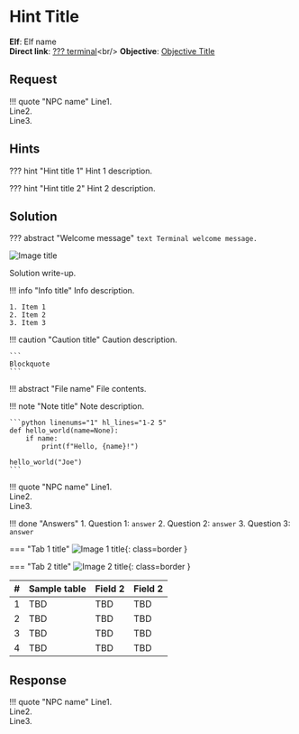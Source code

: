 # Hint Title

**Elf**: Elf name<br/>
**Direct link**: [??? terminal](https://docker2021.kringlecon.com/?challenge=???&id=???)<br/>
**Objective**: [Objective Title](../objectives/oX.md)


## Request

!!! quote "NPC name"
    Line1.<br/>
    Line2.<br/>
    Line3.


## Hints

??? hint "Hint title 1"
    Hint 1 description.

??? hint "Hint title 2"
    Hint 2 description.


## Solution

??? abstract "Welcome message"
    ```text
    Terminal welcome message.
    ```

![Image title](../img/hints/hX/image_name.png)

Solution write-up.

!!! info "Info title"
    Info description.

    1. Item 1
    2. Item 2
    3. Item 3

!!! caution "Caution title"
    Caution description.

    ```
    Blockquote
    ```

!!! abstract "File name"
    File contents.

!!! note "Note title"
    Note description.

    ```python linenums="1" hl_lines="1-2 5"
    def hello_world(name=None):
        if name:
            print(f"Hello, {name}!")

    hello_world("Joe")
    ```

!!! quote "NPC name"
    Line1.<br/>
    Line2.<br/>
    Line3.

!!! done "Answers"
    1. Question 1: `answer`
    2. Question 2: `answer`
    3. Question 3: `answer`

=== "Tab 1 title"
    ![Image 1 title](../img/objectives/hX/image1_name.png){: class=border }

=== "Tab 2 title"
    ![Image 2 title](../img/objectives/hX/image2_name.png){: class=border }

| #  | Sample table | Field 2     | Field 2     |
| :- | :----------- | :---------- | :---------- |
| 1  | TBD          | TBD         | TBD         |
| 2  | TBD          | TBD         | TBD         |
| 3  | TBD          | TBD         | TBD         |
| 4  | TBD          | TBD         | TBD         |

## Response

!!! quote "NPC name"
    Line1.<br/>
    Line2.<br/>
    Line3.